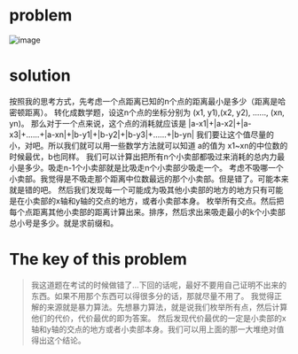 # problem
![image](https://github.com/hellonk/hellonk.github.io/blob/master/problem_1162_92ee95a663e4db1741fc590a3f13c11f.jpg)
# solution
按照我的思考方式，先考虑一个点距离已知的n个点的距离最小是多少（距离是哈密顿距离）。
转化成数学题，设这n个点的坐标分别为 (x1, y1),(x2, y2), ......, (xn, yn)。
那么对于一个点来说，这个点的消耗就应该是 |a-x1|+|a-x2|+|a-x3|+......+|a-xn|+|b-y1|+|b-y2|+|b-y3|+......+|b-yn|
我们要让这个值尽量的小，对吧。所以我们就可以用一些数学方法就可以知道 a的值为 x1~xn的中位数的时候最优，b也同样。
我们可以计算出把所有n个小卖部都吸过来消耗的总内力最小是多少。吸走n-1个小卖部就是比吸走n个小卖部少吸走一个。
考虑不吸哪一个小卖部。我觉得是不吸走那个距离中位数最远的那个小卖部。但是错了。可能本来就是错的吧。
然后我们发现每一个可能成为吸其他小卖部的地方的地方只有可能是在小卖部的x轴和y轴的交点的地方，或者小卖部本身。
枚举所有交点。然后把每个点距离其他小卖部的距离计算出来。排序，然后求出来吸走最小的k个小卖部总小号是多少。就是求前缀和。
# The key of this problem
> 我这道题在考试的时候做错了...下回的话呢，最好不要用自己证明不出来的东西。如果不用那个东西可以得很多分的话，那就尽量不用了。
我觉得正解的来源就是暴力算法。先想暴力算法，就是说我们枚举所有点，然后计算他们的代价，代价最优的即为答案。
然后发现代价最优的一定是小卖部的x轴和y轴的交点的地方或者小卖部本身。我们可以用上面的那一大堆绝对值得出这个结论。
